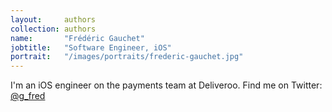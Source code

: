 ```yaml
---
layout:     authors
collection: authors
name:       "Frédéric Gauchet"
jobtitle:   "Software Engineer, iOS"
portrait:   "/images/portraits/frederic-gauchet.jpg"
---
```


I'm an iOS engineer on the payments team at Deliveroo. Find me on Twitter: [@g_fred](https://twitter.com/g_fred)
